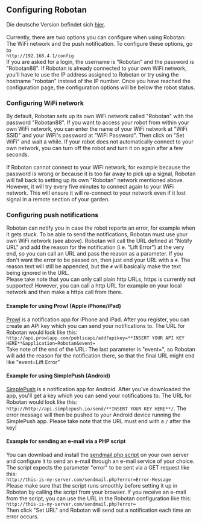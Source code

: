 <H2>Configuring Robotan</H2>
Die deutsche Version befindet sich <A HREF="Configuration_de.md">hier</A>.
<BR><BR>
Currently, there are two options you can configure when using Robotan: The WiFi network and the push notification. To configure these options, go to<BR>
  <code>http://192.168.4.1/config</code>
<BR>
If you are asked for a login, the username is "Robotan" and the password is "Robotan88".  
If Robotan is already connected to your own WiFi network, you'll have to use the IP address assigned to Robotan or try using the 
hostname "robotan" instead of the IP number. Once you have reached the configuration page, the configuration options will be below the 
robot status.
<H3>Configuring WiFi network</H3>
By default, Robotan sets up its own WiFi network called "Robotan" with the password "Robotan88". If you want to access your robot from 
within your own WiFi network, you can enter the name of your WiFi network at "WiFi SSID" and your WiFi's password at "WiFi Password".  
Then click on "Set WiFi" and wait a while. If your robot does not automatically connect to your own network, you can turn off the robot and
turn it on again after a few seconds.<BR>
<BR>
If Robotan cannot connect to your WiFi network, for example because the password is wrong or because it is too far away to pick up a signal, 
Robotan will fall back to setting up its own "Robotan" network mentioned above. However, it will try every five minutes to connect again to 
your WiFi network. This will ensure it will re-connect to your network even if it lost signal in a remote section of your garden.

<H3>Configuring push notifications</H3>
Robotan can notify you in case the robot reports an error, for example when it gets stuck.  
To be able to send the notifications, Robotan must use your own WiFi network (see above). Robotan will call the URL defined at "Notify URL"
and add the reason for the notification (i.e. "Lift Error") at the very end, so you can call an URL and pass the reason as a parameter. If you don't want the error to be passed on, then just end your URL with a <code>#</code>. The reason text will still be appended, but the <code>#</code> will basically make the text being ignored in the URL.<BR>
Please take note that you can only call plain http URLs, https is currently not supported! However, you can call a http URL for example on 
your local network and then make a https call from there.
<H4>Example for using Prowl (Apple iPhone/iPad)</H4>
<A HREF="http://www.prowlapp.com">Prowl</A> is a notification app for iPhone and iPad. After you register, you can create an API key which 
you can send your notifications to. The URL for Robotan would look like this:<BR>
<code>http://api.prowlapp.com/publicapi/add?apikey=**INSERT YOUR API KEY HERE**&application=Robotan&event=</code>
<BR>
Take note of the end of the URL: The last parameter is "event=", so Robotan will add the reason for the notification there, so that the
final URL might end like "event=Lift Error"
<H4>Example for using SimplePush (Android)</H4>
<A HREF="http://www.simplepush.io">SimplePush</A> is a notification app for Android. After you've downloaded the app, you'll get a key which 
you can send your notifications to. The URL for Robotan would look like this:<BR>
<code>http://http://api.simplepush.io/send/**INSERT YOUR KEY HERE**/</code>. 
The error message will then be pushed to your Android device running the 
SimplePush app. Please take note that the URL must end with a <code>/</code>
after the key!
<BR>
<H4>Example for sending an e-mail via a PHP script</H4>
You can download and install the <A HREF="scripts/sendmail.php">sendmail.php script</A> on your own server and configure it to send an
e-mail through an e-mail service of your choice. The script expects the parameter "error" to be sent via a GET request like this:<BR>
  <code>http://this-is-my-server.com/sendmail.php?error=Error-Message</code>
<BR>
Please make sure that the script runs smoothly before setting it up in Robotan by calling the script from your browser. If you receive
an e-mail from the script, you can use the URL in the Robotan configuration like this:
<BR>
  <code>http://this-is-my-server.com/sendmail.php?error=</code>
<BR>
Then click "Set URL" and Robotan will send out a notification each time an error occurs.
